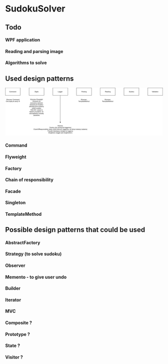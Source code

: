# SudokuSolver

## Todo

#### WPF application
#### Reading and parsing image
#### Algorithms to solve

## Used design patterns
![Used design patterns](SudokuSolver.png "Title")

#### Command
#### Flyweight
#### Factory
#### Chain of responsibility
#### Facade
#### Singleton
#### TemplateMethod

## Possible design patterns that could be used

#### AbstractFactory
#### Strategy (to solve sudoku)
#### Observer
#### Memento - to give user undo 
#### Builder
#### Iterator
#### MVC
#### Composite ?
#### Prototype ?
#### State ?
#### Visitor ?